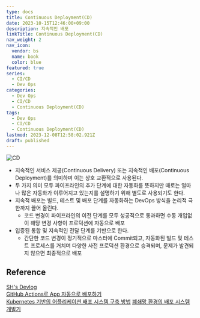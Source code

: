 ```yaml
---
type: docs
title: Continuous Deployment(CD)
date: 2023-10-15T12:46:00+09:00
description: 지속적인 배포
linkTitle: Continuous Deployment(CD)
nav_weight: 2
nav_icon:
  vendor: bs
  name: book
  color: blue
featured: true
series:
  - CI/CD
  - Dev Ops
categories:
  - Dev Ops
  - CI/CD
  - Continuous Deployment(CD)
tags:
  - Dev Ops
  - CI/CD
  - Continuous Deployment(CD)
lastmod: 2023-12-08T12:58:02.921Z
draft: published
---
```


![CD](/dev-ops/cd.png?width=512px#center "https://medium.com/buildpiper/continuous-delivery-vs-continuous-deployment-6f8d6fdf92d8")

- 지속적인 서비스 제공(Continuous Delivery) 또는 지속적인 배포(Continuous Deployment)를 의미하며 이는 상호 교환적으로 사용된다.
- 두 가지 의미 모두 파이프라인의 추가 단계에 대한 자동화를 뜻하지만 때로는 얼마나 많은 자동화가 이루어지고 있는지를 설명하기 위해 별도로 사용되기도 한다.
- 지속적 배포는 빌드, 테스트 및 배포 단계를 자동화하는 DevOps 방식을 논리적 극한까지 끌어 올린다.
  - 코드 변경이 파이프라인의 이전 단계를 모두 성공적으로 통과하면 수동 개입없이 해당 변경 사항이 프로덕션에 자동으로 배포
- 입증된 통합 및 지속적인 전달 단계를 기반으로 한다.
  - 간단한 코드 변경이 정기적으로 마스터에 Commit되고, 자동화된 빌드 및 테스트 프로세스를 거치며 다양한 사전 프로덕션 환경으로 승격되며, 문제가 발견되지 않으면 최종적으로 배포

## Reference

[SH's Devlog](https://seosh817.tistory.com/104)  
[GitHub Actions로 App 자동으로 배포하기](https://yozm.wishket.com/magazine/detail/1666/)  
[Kubernetes 기반의 어플리케이션 배포 시스템 구축 방법](https://devocean.sk.com/search/techBoardDetail.do?ID=164937&boardType=)
[폐쇄망 환경의 배포 시스템 개발기](https://blog.banksalad.com/tech/how-we-have-built-alice/)
